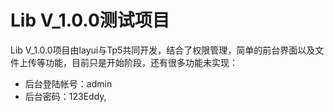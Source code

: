 Lib V_1.0.0测试项目
===============

Lib V_1.0.0项目由layui与Tp5共同开发，结合了权限管理，简单的前台界面以及文件上传等功能，目前只是开始阶段，还有很多功能未实现：

 + 后台登陆帐号：admin
 + 后台密码：123Eddy,
